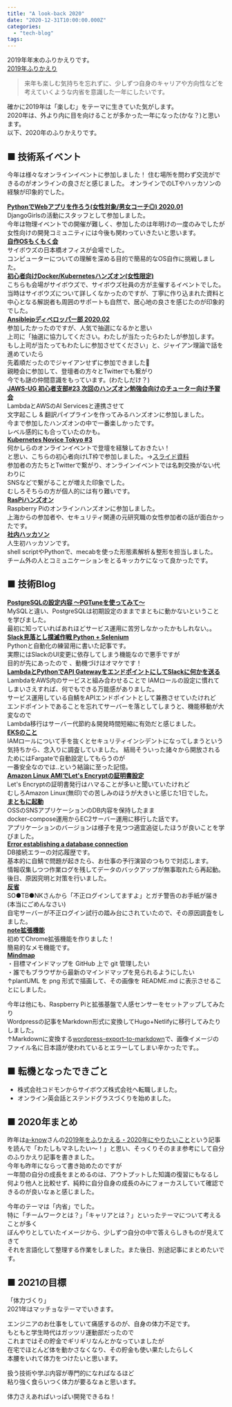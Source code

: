 ```yaml
---
title: "A look-back 2020"
date: "2020-12-31T10:00:00.000Z"
categories: 
  - "tech-blog"
tags: 
---
```


2019年年末のふりかえりです。  
[2019年ふりかえり](https://suwa3.netlify.app/posts/2019-12-31-2019%E5%B9%B4%E3%81%B5%E3%82%8A%E3%81%8B%E3%81%88%E3%82%8A/)

> 来年も楽しむ気持ちを忘れずに、少しずつ自身のキャリアや方向性などを
> 考えていくような内省を意識した一年にしたいです。

確かに2019年は「楽しむ」をテーマに生きていた気がします。  
2020年は、外より内に目を向けることが多かった一年になった(かな？)と思います。  
以下、2020年のふりかえりです。

## ■ 技術系イベント
今年は様々なオンラインイベントに参加しました！
住む場所を問わず交流ができるのがオンラインの良さだと感じました。
オンラインでのLTやハッカソンの経験が印象的でした。

**[PythonでWebアプリを作ろう(女性対象/男女コーチ◎) 2020.01](https://djangogirls-org.connpass.com/event/160379/)**  
    DjangoGirlsの活動にスタッフとして参加しました。  
    今年は物理イベントでの開催が難しく、参加したのは年明けの一度のみでしたが  
    女性向けの開発コミュニティには今後も関わっていきたいと思います。  
**[自作OSもくもく会](https://suwa3.netlify.app/posts/2020-01-12-%E8%87%AA%E4%BD%9Cos%E3%82%82%E3%81%8F%E3%82%82%E3%81%8F%E4%BC%9A/)**  
    サイボウズの日本橋オフィスが会場でした。  
    コンピューターについての理解を深める目的で簡易的なOS自作に挑戦しました。  
**[初心者向けDocker/Kubernetesハンズオン(女性限定)](https://tatsunoko.connpass.com/event/159292/)**  
    こちらも会場がサイボウズで、サイボウズ社員の方が主催するイベントでした。  
    当時はサイボウズについて詳しくなかったのですが、丁寧に作り込まれた資料と  
    中心となる解説者も周囲のサポートも自然で、居心地の良さを感じたのが印象的でした。  
**[Ansiblejpディベロッパー部 2020.02](https://ansible-users.connpass.com/event/162758/)**  
    参加したかったのですが、人気で抽選になるかと思い  
    上司に「抽選に協力してください。わたしが当たったらわたしが参加します。  
    もし上司が当たってもわたしに参加させてください」と、ジャイアン理論で話を進めていたら  
    先着順だったのでジャイアンせずに参加できました🙌  
    親睦会に参加して、登壇者の方々とTwitterでも繋がり  
    今でも謎の仲間意識をもっています。(わたしだけ？)  
**[JAWS-UG 初心者支部#23 次回のハンズオン勉強会向けのチューター向け予習会](https://jawsug-bgnr.connpass.com/event/163557/)**  
    LambdaとAWSのAI Servicesと連携させて  
    文字起こし & 翻訳パイプラインを作ってみるハンズオンに参加しました。  
    今まで参加したハンズオンの中で一番楽しかったです。  
    レベル感的にも合っていたのかも。  
**[Kubernetes Novice Tokyo #3](https://k8s-novice-jp.connpass.com/event/181410/)**  
    何かしらのオンラインイベントで登壇を経験しておきたい！  
    と思い、こちらの初心者向けLT枠で参加しました。→[スライド資料](https://speakerdeck.com/ishizuka427/eks-on-fargate)  
    参加者の方たちとTwitterで繋がり、オンラインイベントでは名刺交換がない代わりに  
    SNSなどで繋がることが増えた印象でした。  
    むしろそちらの方が個人的には有り難いです。  
**[RasPiハンズオン](https://suwa3.netlify.app/posts/2020-07-22-raspi%E3%83%8F%E3%83%B3%E3%82%BA%E3%82%AA%E3%83%B3/)**  
    Raspberry Piのオンラインハンズオンに参加しました。  
    上海からの参加者や、セキュリティ関連の元研究職の女性参加者の話が面白かったです。  
**[社内ハッカソン](https://suwa3.netlify.app/posts/2020-10-26-%E3%83%8F%E3%83%83%E3%82%AB%E3%82%BD%E3%83%B3%E3%81%AA%E3%81%A9/)**  
    人生初ハッカソンです。  
    shell scriptやPythonで、mecabを使った形態素解析＆整形を担当しました。  
    チーム外の人とコミュニケーションをとるキッカケになって良かったです。  
    
## ■ 技術Blog
**[PostgreSQLの設定内容 〜PGTuneを使ってみて〜](https://qiita.com/suwa3/items/ccec9a757408a6fab695)**  
    MySQLと違い、PostgreSQLは初期設定のままでまともに動かないということを学びました。  
    最初に知っていればあれほどサービス運用に苦労しなかったかもしれない。。  
**[Slack見落とし撲滅作戦 Python + Selenium](https://suwa3.netlify.app/posts/2020-01-19-slack%E8%A6%8B%E8%90%BD%E3%81%A8%E3%81%97%E6%92%B2%E6%BB%85%E4%BD%9C%E6%88%A6-python-selenium/)**  
    Pythonと自動化の練習用に書いた記事です。  
    実際にはSlackのUI変更に依存してしまう機能なので悪手ですが  
    目的が先にあったので 、動機づけはオマケです！  
**[LambdaとPythonでAPI GatewayをエンドポイントにしてSlackに何かを送る](https://qiita.com/suwa3/items/2d1f05c77b5641f98619)**  
    LambdaをAWS内のサービスと組み合わせることで
    IAMロールの設定に慣れてしまいさえすれば、何でもできる万能感がありました。  
    サービス運用している自鯖をAPIエンドポイントとして兼務させていたけれど  
    エンドポイントであることを忘れてサーバーを落としてしまうと、機能移動が大変なので  
    Lambda移行はサーバー代節約＆開発時間短縮に有効だと感じました。  
**[EKSのこと](https://suwa3.netlify.app/posts/2020-02-19-eks%E3%81%AE%E3%81%93%E3%81%A8/)**  
    IAMロールについて手を抜くとセキュリティインシデントになってしまうという気持ちから、念入りに調査していました。
    結局そういった諸々から開放されるためにはFargateで自動設定してもらうのが  
    一番安全なのでは..という結論に至った記憶。  
**[Amazon Linux AMIでLet's Encryptの証明書設定](https://suwa3.netlify.app/posts/2020-03-01-amazon-linux-ami%E3%81%A7lets-encrypt%E3%81%AE%E8%A8%BC%E6%98%8E%E6%9B%B8%E8%A8%AD%E5%AE%9A/)**  
    Let's Encryptの証明書発行はハマることが多いと聞いていたけれど  
    むしろAmazon Linux(無印)での苦しみのほうが大きいと感じた1日でした。  
**[まともに起動](https://suwa3.netlify.app/posts/2020-03-14-%E3%81%BE%E3%81%A8%E3%82%82%E3%81%AB%E8%B5%B7%E5%8B%95/)**  
    OSSのSNSアプリケーションのDB内容を保持したまま  
    docker-compose運用からEC2サーバー運用に移行した話です。  
    アプリケーションのバージョンは様子を見つつ適宜追従したほうが良いことを学びました。  
**[Error establishing a database connection](https://suwa3.netlify.app/posts/2020-05-14-error-establishing-a-database-connection/)**  
    DB接続エラーの対応履歴です。  
    基本的に自鯖で問題が起きたら、お仕事の予行演習のつもりで対応します。  
    情報収集しつつ作業ログを残してデータのバックアップが無事取れたら再起動。  
    後日、原因究明と対策を行いました。  
**[反省](https://suwa3.netlify.app/posts/2020-05-16-%E5%8F%8D%E7%9C%81/)**  
    SO●TB●NKさんから「不正ログインしてますよ」とガチ警告のお手紙が届き(本当にごめんなさい)  
    自宅サーバーが不正ログイン試行の踏み台にされていたので、その原因調査をしました。  
**[note拡張機能](https://suwa3.netlify.app/posts/2020-07-19-note%E6%8B%A1%E5%BC%B5%E6%A9%9F%E8%83%BD/)**  
    初めてChrome拡張機能を作りました！  
    簡易的なメモ機能です。  
**[Mindmap](https://suwa3.netlify.app/posts/2020-11-28-mindmap/)**  
    ・目標マインドマップを GitHub 上で git 管理したい  
    ・誰でもブラウザから最新のマインドマップを見られるようにしたい  
    ↑plantUML を png 形式で描画して、その画像を README.md に表示させることにしました。  
    
今年は他にも、Raspberry Piと拡張基盤で人感センサーをセットアップしてみたり  
Wordpressの記事をMarkdown形式に変換してHugo+Netlifyに移行してみたりしました。  
↑Markdownに変換する[wordpress-export-to-markdown](https://github.com/lonekorean/wordpress-export-to-markdown)で、画像イメージのファイル名に日本語が使われているとエラーしてしまい辛かったです。。

## ■ 転機となったできごと
- 株式会社コドモンからサイボウズ株式会社へ転職しました。  
- オンライン英会話とステンドグラスづくりを始めました。  

## ■ 2020年まとめ
昨年は[a-know](https://twitter.com/a_know)さんの[2019年をふりかえる・2020年にやりたいこと](https://blog.a-know.me/entry/2019/12/30/151206)という記事を読んで「わたしもマネしたい〜！」と思い、そっくりそのまま参考にして自分のふりかえり記事を書きました。  
今年も昨年にならって書き始めたのですが  
一年間の自分の成長をまとめるのは、アウトプットした知識の復習にもなるし  
何より他人と比較せず、純粋に自分自身の成長のみにフォーカスしていて確認できるのが良いなぁと感じました。  

今年のテーマは「内省」でした。  
特に「チームワークとは？」「キャリアとは？」といったテーマについて考えることが多く  
ぼんやりとしていたイメージから、少しずつ自分の中で答えらしきものが見えてきて  
それを言語化して整理する作業をしました。また後日、別途記事にまとめたいです。  

## ■ 2021の目標
「体力づくり」  
2021年はマッチョなテーマでいきます。  

エンジニアのお仕事をしていて痛感するのが、自身の体力不足です。  
もともと学生時代はガッツリ運動部だったので  
これまではその貯金でギリギリなんとかなっていましたが  
在宅でほとんど体を動かさなくなり、その貯金も使い果たしたらしく  
本腰をいれて体力をつけたいと思います。  

扱う技術や学ぶ内容が専門的になればなるほど  
粘り強く食らいつく体力が要るなぁと思います。  

体力さえあればいっぱい開発できるね！  

